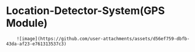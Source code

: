 # Location-Detector-System(GPS Module)
        ![image](https://github.com/user-attachments/assets/d56ef759-dbfb-43da-af23-e761313537c3)

